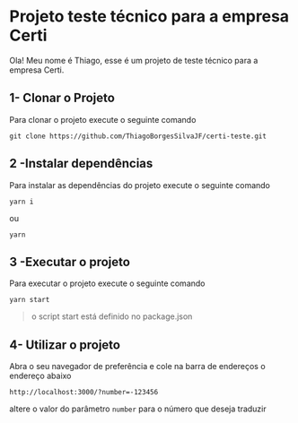 # Projeto teste técnico para a empresa Certi

Ola! Meu nome é Thiago, esse é um projeto de teste técnico para a empresa Certi.


## 1- Clonar o Projeto

Para clonar o projeto execute o seguinte comando

    git clone https://github.com/ThiagoBorgesSilvaJF/certi-teste.git

## 2 -Instalar dependências

Para instalar as dependências do projeto execute o seguinte comando

    yarn i
ou 

    yarn

## 3 -Executar o projeto

Para executar o projeto execute o seguinte comando

    yarn start
    

> o script start está definido no package.json

## 4- Utilizar o projeto
Abra o seu navegador de preferência e cole na barra de endereços o endereço abaixo

    http://localhost:3000/?number=-123456
altere o valor do parâmetro `number` para o número que deseja traduzir
